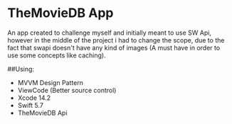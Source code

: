 # TheMovieDB App
An app created to challenge myself and initially meant to use SW Api, however in the middle of the project i had to change the scope, due to the fact that swapi doesn't have any kind of images (A must have in order to use some concepts like caching).

##Using:
- MVVM Design Pattern
- ViewCode (Better source control)
- Xcode 14.2
- Swift 5.7
- TheMovieDB Api
